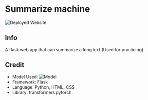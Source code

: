 # Summarize machine 
![Deployed Website](https://summary.jacky.life)
## Info
A flask web app that can summarize a long text (Used for practicing)
## Credit
- Model Used: ![Model](https://huggingface.co/cnicu/t5-small-booksum)
- Framework: Flask
- Language: Python, HTML, CSS
- Library: transformers pytorch 

